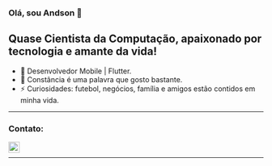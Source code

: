 ### Olá, sou Andson 👋


## Quase Cientista da Computação, apaixonado por tecnologia e amante da vida!
- 📱 Desenvolvedor Mobile | Flutter.
- 🌱 Constância é uma palavra que gosto bastante.
- ⚡ Curiosidades: futebol, negócios, família e amigos estão contidos em minha vida.

---

### Contato:

<a href="https://www.linkedin.com/in/ant%C3%B4nio-andson-694319204/">
  <img align="left" alt="andson" width="22px" src="https://cdn.jsdelivr.net/npm/simple-icons@v3/icons/linkedin.svg" />
</a>
</br>

---
